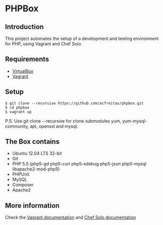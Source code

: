 PHPBox
====

## Introduction

This project automates the setup of a development and testing environment for PHP, using Vagrant and Chef Solo.

## Requirements

* [VirtualBox](https://www.virtualbox.org) 
* [Vagrant](http://vagrantup.com)

## Setup

    $ git clone --recursive https://github.com/acfreitas/phpbox.git
    $ cd phpbox
    $ vagrant up

P.S. Use git clone --recursive for clone submodules yum, yum-mysql-community, apt, openssl and mysql.

## The Box contains

- Ubuntu 12.04 LTS 32-bit
- Git
- PHP 5.5 (php5-gd php5-curl php5-xdebug php5-json php5-mysql libapache2-mod-php5)
- PHPUnit
- MySQL
- Composer
- Apache2

## More information
Check the [Vagrant documentation](http://vagrantup.com/v1/docs/index.html) and [Chef Solo documentation](https://docs.chef.io/chef_solo.html)
